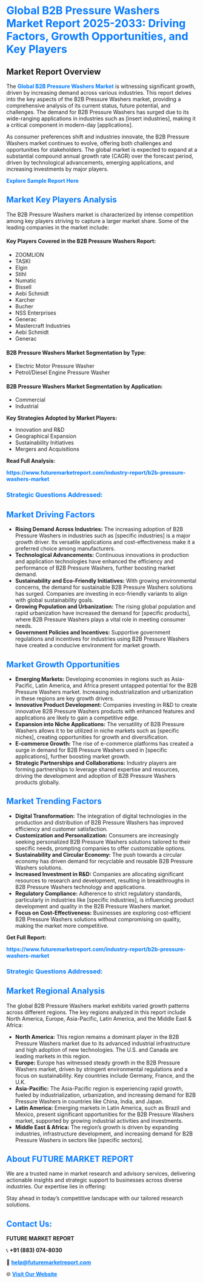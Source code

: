 <h1 style="color: #007BFF;">Global B2B Pressure Washers Market Report 2025-2033: Driving Factors, Growth Opportunities, and Key Players</h1>

<section id="overview">
<h2>Market Report Overview</h2>
<p>The <a href="https://www.futuremarketreport.com/industry-report/b2b-pressure-washers-market" style="color: #007BFF; text-decoration: none;"><strong>Global B2B Pressure Washers Market</strong></a> is witnessing significant growth, driven by increasing demand across various industries. This report delves into the key aspects of the B2B Pressure Washers market, providing a comprehensive analysis of its current status, future potential, and challenges. The demand for B2B Pressure Washers has surged due to its wide-ranging applications in industries such as [insert industries], making it a critical component in modern-day [applications].</p>
<p>As consumer preferences shift and industries innovate, the B2B Pressure Washers market continues to evolve, offering both challenges and opportunities for stakeholders. The global market is expected to expand at a substantial compound annual growth rate (CAGR) over the forecast period, driven by technological advancements, emerging applications, and increasing investments by major players.</p>
</section>

<section id="overview">
<p><a href="https://www.futuremarketreport.com/request-sample/reportId=62732" style="color: #007BFF; text-decoration: none;"><strong>Explore Sample Report Here</strong></a></p>
</section>

<section id="key-players">
<h2 style="color: #007BFF;">Market Key Players Analysis</h2>
<p>The B2B Pressure Washers market is characterized by intense competition among key players striving to capture a larger market share. Some of the leading companies in the market include:</p>
<h4>Key Players Covered in the B2B Pressure Washers Report:</h4>
<ul><li>ZOOMLION</li><li>TASKI</li><li>Elgin</li><li>Stihl</li><li>Numatic</li><li>Bissell</li><li>Aebi Schmidt</li><li>Karcher</li><li>Bucher</li><li>NSS Enterprises</li><li>Generac</li><li>Mastercraft Industries</li><li>Aebi Schmidt</li><li>Generac</li></ul>
<h4>B2B Pressure Washers Market Segmentation by Type:</h4>
<ul><li>Electric Motor Pressure Washer</li><li>Petrol/Diesel Engine Pressure Washer</li></ul>

<h4>B2B Pressure Washers Market Segmentation by Application:</h4>
<ul><li>Commercial</li><li>Industrial</li></ul>
<p><strong>Key Strategies Adopted by Market Players:</strong></p>
<ul>
<li>Innovation and R&D</li>
<li>Geographical Expansion</li>
<li>Sustainability Initiatives</li>
<li>Mergers and Acquisitions</li>
</ul>
</section>

<section>
<p><strong>Read Full Analysis: </strong></p><a href="https://www.futuremarketreport.com/industry-report/b2b-pressure-washers-market" style="color: #007BFF; text-decoration: none;"><strong>https://www.futuremarketreport.com/industry-report/b2b-pressure-washers-market</strong></a>
<h3 style="color: #007BFF;">Strategic Questions Addressed:</h3>
</section>

<section id="driving-factors">
<h2 style="color: #007BFF;">Market Driving Factors</h2>
<ul>
<li><strong>Rising Demand Across Industries:</strong> The increasing adoption of B2B Pressure Washers in industries such as [specific industries] is a major growth driver. Its versatile applications and cost-effectiveness make it a preferred choice among manufacturers.</li>
<li><strong>Technological Advancements:</strong> Continuous innovations in production and application technologies have enhanced the efficiency and performance of B2B Pressure Washers, further boosting market demand.</li>
<li><strong>Sustainability and Eco-Friendly Initiatives:</strong> With growing environmental concerns, the demand for sustainable B2B Pressure Washers solutions has surged. Companies are investing in eco-friendly variants to align with global sustainability goals.</li>
<li><strong>Growing Population and Urbanization:</strong> The rising global population and rapid urbanization have increased the demand for [specific products], where B2B Pressure Washers plays a vital role in meeting consumer needs.</li>
<li><strong>Government Policies and Incentives:</strong> Supportive government regulations and incentives for industries using B2B Pressure Washers have created a conducive environment for market growth.</li>
</ul>
</section>

<section id="growth-opportunities">
<h2 style="color: #007BFF;">Market Growth Opportunities</h2>
<ul>
<li><strong>Emerging Markets:</strong> Developing economies in regions such as Asia-Pacific, Latin America, and Africa present untapped potential for the B2B Pressure Washers market. Increasing industrialization and urbanization in these regions are key growth drivers.</li>
<li><strong>Innovative Product Development:</strong> Companies investing in R&D to create innovative B2B Pressure Washers products with enhanced features and applications are likely to gain a competitive edge.</li>
<li><strong>Expansion into Niche Applications:</strong> The versatility of B2B Pressure Washers allows it to be utilized in niche markets such as [specific niches], creating opportunities for growth and diversification.</li>
<li><strong>E-commerce Growth:</strong> The rise of e-commerce platforms has created a surge in demand for B2B Pressure Washers used in [specific applications], further boosting market growth.</li>
<li><strong>Strategic Partnerships and Collaborations:</strong> Industry players are forming partnerships to leverage shared expertise and resources, driving the development and adoption of B2B Pressure Washers products globally.</li>
</ul>
</section>

<section id="trending-factors">
<h2 style="color: #007BFF;">Market Trending Factors</h2>
<ul>
<li><strong>Digital Transformation:</strong> The integration of digital technologies in the production and distribution of B2B Pressure Washers has improved efficiency and customer satisfaction.</li>
<li><strong>Customization and Personalization:</strong> Consumers are increasingly seeking personalized B2B Pressure Washers solutions tailored to their specific needs, prompting companies to offer customizable options.</li>
<li><strong>Sustainability and Circular Economy:</strong> The push towards a circular economy has driven demand for recyclable and reusable B2B Pressure Washers solutions.</li>
<li><strong>Increased Investment in R&D:</strong> Companies are allocating significant resources to research and development, resulting in breakthroughs in B2B Pressure Washers technology and applications.</li>
<li><strong>Regulatory Compliance:</strong> Adherence to strict regulatory standards, particularly in industries like [specific industries], is influencing product development and quality in the B2B Pressure Washers market.</li>
<li><strong>Focus on Cost-Effectiveness:</strong> Businesses are exploring cost-efficient B2B Pressure Washers solutions without compromising on quality, making the market more competitive.</li>
</ul>
</section>

<section>
<p><strong>Get Full Report: </strong></p><a href="https://www.futuremarketreport.com/industry-report/b2b-pressure-washers-market" style="color: #007BFF; text-decoration: none;"><strong>https://www.futuremarketreport.com/industry-report/b2b-pressure-washers-market</strong></a>
<h3 style="color: #007BFF;">Strategic Questions Addressed:</h3>
</section>


<section id="regional-analysis">
<h2 style="color: #007BFF;">Market Regional Analysis</h2>
<p>The global B2B Pressure Washers market exhibits varied growth patterns across different regions. The key regions analyzed in this report include North America, Europe, Asia-Pacific, Latin America, and the Middle East & Africa:</p>
<ul>
<li><strong>North America:</strong> This region remains a dominant player in the B2B Pressure Washers market due to its advanced industrial infrastructure and high adoption of new technologies. The U.S. and Canada are leading markets in this region.</li>
<li><strong>Europe:</strong> Europe has witnessed steady growth in the B2B Pressure Washers market, driven by stringent environmental regulations and a focus on sustainability. Key countries include Germany, France, and the U.K.</li>
<li><strong>Asia-Pacific:</strong> The Asia-Pacific region is experiencing rapid growth, fueled by industrialization, urbanization, and increasing demand for B2B Pressure Washers in countries like China, India, and Japan.</li>
<li><strong>Latin America:</strong> Emerging markets in Latin America, such as Brazil and Mexico, present significant opportunities for the B2B Pressure Washers market, supported by growing industrial activities and investments.</li>
<li><strong>Middle East & Africa:</strong> The region’s growth is driven by expanding industries, infrastructure development, and increasing demand for B2B Pressure Washers in sectors like [specific sectors].</li>
</ul>
</section>

<footer>
<h2 style="color: #007BFF;">About FUTURE MARKET REPORT</h2>
<p>We are a trusted name in market research and advisory services, delivering actionable insights and strategic support to businesses across diverse industries. Our expertise lies in offering:</p>

<p>Stay ahead in today’s competitive landscape with our tailored research solutions.</p>

<h2 style="color: #007BFF;">Contact Us:</h2>
<p><strong>FUTURE MARKET REPORT</strong></p>
<p>📞 <strong>+91 (883) 074-8030</strong></p>
<p>📧 <strong><a href="mailto:help@futuremarketreport.com" style="color: #007BFF;">help@futuremarketreport.com</a></strong></p>
<p>🌐 <strong><a href="https://www.futuremarketreport.com/" style="color: #007BFF;">Visit Our Website</a></strong></p>
</footer>